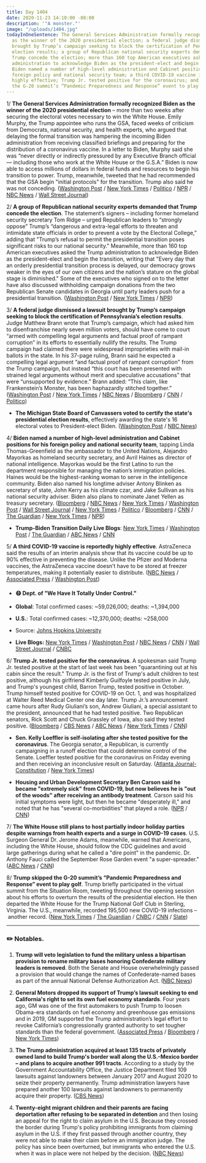```yaml
---
title: Day 1404
date: 2020-11-23 14:10:00 -08:00
description: '"A monster."'
image: "/uploads/1404.jpg"
todayInOneSentence: The General Services Administration formally recognized Biden
  as the winner of the 2020 presidential election; a federal judge dismissed a lawsuit
  brought by Trump’s campaign seeking to block the certification of Pennsylvania’s
  election results; a group of Republican national security experts demanded that
  Trump concede the election; more than 160 top American executives asked the Trump
  administration to acknowledge Biden as the president-elect and begin the transition;
  Biden named a number of high-level administration and Cabinet positions for his
  foreign policy and national security team; a third COVID-19 vaccine is reportedly
  highly effective; Trump Jr. tested positive for the coronavirus; and Trump skipped
  the G-20 summit’s “Pandemic Preparedness and Response” event to play golf.
---
```


1/ **The General Services Administration formally recognized Biden as the winner of the 2020 presidential election** – more than two weeks after securing the electoral votes necessary to win the White House. Emily Murphy, the Trump appointee who runs the GSA, faced weeks of criticism from Democrats, national security, and health experts, who argued that delaying the formal transition was hampering the incoming Biden administration from receiving classified briefings and preparing for the distribution of a coronavirus vaccine. In a letter to Biden, Murphy said she was “never directly or indirectly pressured by any Executive Branch official — including those who work at the White House or the G.S.A.” Biden is now able to access millions of dollars in federal funds and resources to begin his transition to power. Trump, meanwhile, tweeted that he had recommended that the GSA begin "initial protocols" for the transition. Trump also said he was not conceding. ([Washington Post](https://www.washingtonpost.com/elections/2020/11/23/joe-biden-trump-transition-live-updates/) / [New York Times](https://www.nytimes.com/live/2020/11/23/us/joe-biden-trump/the-gsa-administrator-has-formally-designated-biden-the-apparent-winner-of-the-presidential-election) / [Politico](https://www.politico.com/news/2020/11/23/gsa-acknowledges-biden-victory-kicking-off-transfer-of-power-439875) / [NPR](https://www.npr.org/2020/11/23/937956178/trump-administration-to-begin-biden-transition-protocols) / [NBC News](https://www.nbcnews.com/politics/politics-news/trump-administration-officially-authorizes-biden-transition-n1248726) / [Wall Street Journal](https://www.wsj.com/articles/democrats-pressure-gsa-to-name-biden-winner-start-transition-11606172086?mod=hp_lead_pos1))

2/ **A group of Republican national security experts demanded that Trump concede the election**. The statement’s signers – including former homeland security secretary Tom Ridge – urged Republican leaders to “strongly oppose” Trump’s “dangerous and extra-legal efforts to threaten and intimidate state officials in order to prevent a vote by the Electoral College,” adding that "Trump’s refusal to permit the presidential transition poses significant risks to our national security." Meanwhile, more than 160 top American executives asked the Trump administration to acknowledge Biden as the president-elect and begin the transition, writing that "Every day that an orderly presidential transition process is delayed, our democracy grows weaker in the eyes of our own citizens and the nation’s stature on the global stage is diminished." Some of the executives who signed on to the letter have also discussed withholding campaign donations from the two Republican Senate candidates in Georgia until party leaders push for a presidential transition. ([Washington Post](https://www.washingtonpost.com/politics/trump-concede-republicans-national-security/2020/11/23/af5e6a36-2d3c-11eb-860d-f7999599cbc2_story.html) / [New York Times](https://www.nytimes.com/2020/11/23/us/trump-economy-ny.html) / [NPR](https://www.npr.org/2020/11/23/938009930/ceos-urge-trump-to-concede-not-a-moment-to-waste-in-fighting-covid-19))

3/ **A federal judge dismissed a lawsuit brought by Trump’s campaign seeking to block the certification of Pennsylvania’s election results**. Judge Matthew Brann wrote that Trump’s campaign, which had asked him to disenfranchise nearly seven million voters, should have come to court “armed with compelling legal arguments and factual proof of rampant corruption” in its efforts to essentially nullify the results. The Trump campaign had claimed there were widespread improprieties with mail-in ballots in the state. In his 37-page ruling, Brann said he expected a compelling legal argument “and factual proof of rampant corruption" from the Trump campaign, but instead “this court has been presented with strained legal arguments without merit and speculative accusations” that were “unsupported by evidence.” Brann added: “This claim, like Frankenstein’s Monster, has been haphazardly stitched together.” ([Washington Post](https://www.washingtonpost.com/politics/us-judge-dismisses-trump-campaign-lawsuit-in-pa/2020/11/21/cc097fbe-2c50-11eb-9b14-ad872157ebc9_story.html) / [New York Times](https://www.nytimes.com/2020/11/21/us/politics/pennsylvania-trump-court-ballots.html) / [NBC News](https://www.nbcnews.com/politics/2020-election/federal-judge-dismisses-trump-election-lawsuit-pennsylvania-n1248528) / [Bloomberg](https://www.bloomberg.com/news/articles/2020-11-21/trump-campaign-s-pennsylvania-election-suit-dismissed-by-judge?sref=MIBMEEoj) / [CNN](https://www.cnn.com/2020/11/21/politics/federal-judge-dismisses-trump-pennsylvania-lawsuit/index.html) / [Politico](https://www.politico.com/news/2020/11/21/federal-judge-tosses-trump-suit-over-pennsylvania-election-results-439010))

* **The Michigan State Board of Canvassers voted to certify the state's presidential election results**, effectively awarding the state's 16 electoral votes to President-elect Biden. ([Washington Post](https://www.washingtonpost.com/politics/michigan-vote-certification/2020/11/23/c435ed24-2d52-11eb-bae0-50bb17126614_story.html) / [NBC News](https://www.nbcnews.com/politics/2020-election/michigan-election-board-votes-certify-biden-win-dealing-blow-trump-n1248685))

4/ **Biden named a number of high-level administration and Cabinet positions for his foreign policy and national security team**, tapping Linda Thomas-Greenfield as the ambassador to the United Nations, Alejandro Mayorkas as homeland security secretary, and Avril Haines as director of national intelligence. Mayorkas would be the first Latino to run the department responsible for managing the nation’s immigration policies. Haines would be the highest-ranking woman to serve in the intelligence community. Biden also named his longtime adviser Antony Blinken as secretary of state, John Kerry as his climate czar, and Jake Sullivan as his national security adviser. Biden also plans to nominate Janet Yellen as treasury secretary. ([Bloomberg](https://www.bloomberg.com/news/articles/2020-11-23/biden-to-name-longtime-aide-blinken-as-secretary-of-state?sref=MIBMEEoj) / [NBC News](https://www.nbcnews.com/politics/2020-election/biden-harris-meet-mayors-covid-cases-soar-n1248596) / [New York Times](https://www.nytimes.com/2020/11/22/us/politics/biden-antony-blinken-secretary-of-state.html) / [Washington Post](https://www.washingtonpost.com/politics/biden-picks-antony-blinken-as-secretary-of-state-emphasizing-experience-and-the-foreign-policy-establishment/2020/11/22/94f91ac6-2d3a-11eb-bae0-50bb17126614_story.html) / [Wall Street Journal](https://www.wsj.com/articles/janet-yellen-is-bidens-pick-for-treasury-secretary-11606161637?mod=hp_lead_pos1) / [New York Times](https://www.nytimes.com/live/2020/11/23/us/joe-biden-trump?type=styln-live-updates&label=presidential%20transition&index=0#biden-will-tap-avril-haines-to-lead-intelligence-and-alejandro-mayorkas-to-run-homeland-security) / [Politico](https://www.politico.com/news/2020/11/23/joe-biden-transition-national-security-team-john-kerry-439706) / [Bloomberg](https://www.bloomberg.com/news/articles/2020-11-23/biden-plans-to-nominate-janet-yellen-as-treasury-secretary?srnd=premium&sref=MIBMEEoj) / [CNN](https://www.cnn.com/2020/11/23/politics/janet-yellen-treasury-biden/index.html) / [The Guardian](https://www.theguardian.com/us-news/2020/nov/23/john-kerry-biden-climate-envoy-appointment) / [New York Times](https://www.nytimes.com/2020/11/23/climate/john-kerry-climate-change.html) / [NPR](https://www.npr.org/sections/biden-transition-updates/2020/11/23/938075846/biden-picks-foreign-service-veteran-linda-thomas-greenfield-for-u-n-ambassador))

* **Trump-Biden Transition Daily Live Blogs**: [New York Times](https://www.nytimes.com/live/2020/11/23/us/joe-biden-trump) / [Washington Post](https://www.washingtonpost.com/elections/2020/11/23/joe-biden-trump-transition-live-updates/) / [The Guardian](https://www.theguardian.com/us-news/live/2020/nov/23/us-election-donald-trump-joe-biden-coronavirus-covid-19-live-updates) / [ABC News](https://abcnews.go.com/Politics/live-updates/2020-election-vote-ballot-count-results/?id=74345513) / [CNN](https://www.cnn.com/politics/live-news/biden-trump-us-election-news-11-23-20/index.html)

5/ **A third COVID-19 vaccine is reportedly highly effective**. AstraZeneca said the results of an interim analysis show that  its vaccine could be up to 90% effective in preventing the disease. Unlike the Pfizer and Moderna vaccines, the AstraZeneca vaccine doesn’t have to be stored at freezer temperatures, making it potentially easier to distribute. ([NBC News](https://www.nbcnews.com/health/health-news/astrazeneca-says-its-covid-19-vaccine-highly-effective-late-stage-n1248583) / [Associated Press](https://apnews.com/article/astrazeneca-vaccine-third-cheaper-oxford-c99d26eb2946f6fde45a1edc002ff028) / [Washington Post](https://www.washingtonpost.com/world/astrazeneca-vaccine-effective-coronavirus/2020/11/23/fa2ad7b6-2d69-11eb-9dd6-2d0179981719_story.html))

* #### 😷 Dept. of "We Have It Totally Under Control."

* **Global**: Total confirmed cases: \~59,026,000; deaths: \~1,394,000

* **U.S.**: Total confirmed cases: \~12,370,000; deaths: \~258,000

* Source: [Johns Hopkins University](https://coronavirus.jhu.edu/map.html)

* **Live Blogs:** [New York Times](https://www.nytimes.com/live/2020/11/23/world/covid-19-coronavirus) / [Washington Post](https://www.washingtonpost.com/nation/2020/11/23/coronavirus-covid-live-updates-us/) / [NBC News](https://www.nbcnews.com/news/us-news/live-blog/2020-11-23-coronavirus-news-n1248588) / [CNN](https://www.cnn.com/world/live-news/coronavirus-pandemic-11-23-20-intl/index.html) / [Wall Street Journal](https://www.wsj.com/livecoverage/latest-updates/covid?mod=hp_theme_coronavirus-ribbon) / [CNBC](https://www.cnbc.com/2020/11/23/coronavirus-live-updates.html)

6/ **Trump Jr. tested positive for the coronavirus**. A spokesman said Trump Jr. tested positive at the start of last week has been "quarantining out at his cabin since the result."  Trump Jr. is the first of Trump's adult children to test positive, although his girlfriend Kimberly Guilfoyle tested positive in July, and Trump's youngest child, Barron Trump, tested positive in October. Trump himself tested positive for COVID-19 on Oct. 1, and was hospitalized at Walter Reed Medical Center one day later. Trump Jr.’s announcement came hours after Rudy Giuliani’s son, Andrew Giuliani, a special assistant to the president, announced that he had tested positive. Two Republican senators, Rick Scott and Chuck Grassley of Iowa, also said they tested positive. ([Bloomberg](https://www.bloomberg.com/news/articles/2020-11-20/donald-trump-jr-infected-by-coronavirus-and-in-isolation?sref=MIBMEEoj) / [CBS News](https://www.cbsnews.com/news/donald-trump-jr-covid-positive/) / [ABC News](https://abcnews.go.com/Politics/donald-trump-jr-tests-positive-covid-19/story?id=74326915) / [New York Times](https://www.nytimes.com/2020/11/20/us/politics/donald-trump-jr-coronavirus.html) / [CNN](https://www.cnn.com/2020/11/20/politics/donald-trump-jr-coronavirus/index.html))

* **Sen. Kelly Loeffler is self-isolating after she tested positive for the coronavirus**. The Georgia senator, a Republican, is currently campaigning in a runoff election that could determine control of the Senate. Loeffler tested positive for the coronavirus on Friday evening and then receiving an inconclusive result on Saturday. ([Atlanta Journal-Constitution](https://www.ajc.com/politics/breaking-loeffler-self-isolating-after-positive-then-inconclusive-coronavirus-tests/HXXONSSQ7RAODKO2OPSYFHHMSY/) / [New York Times](https://www.nytimes.com/2020/11/21/us/politics/kelly-loeffler-georgia-quarantine-coronavirus-senate-runoff.html))

* **Housing and Urban Development Secretary Ben Carson said he became "extremely sick" from COVID-19, but now believes he is "out of the woods" after receiving an antibody treatment**. Carson said his initial symptoms were light, but then he became "desperately ill," and noted that he has "several co-morbidities" that played a role. ([NPR](https://www.npr.org/sections/coronavirus-live-updates/2020/11/20/937170338/ben-carson-says-he-was-desperately-ill-with-the-coronavirus) / [CNN](https://www.cnn.com/2020/11/20/politics/ben-carson-covid-diagnosis-update/index.html))

7/ **The White House still plans to host partially indoor holiday parties despite warnings from health experts and a surge in COVID-19 cases**. U.S. Surgeon General Dr. Jerome Adams, meanwhile, warned that Americans, including the White House, should follow the CDC guidelines and avoid large gatherings during what he called a "dire point" in the pandemic. Dr. Anthony Fauci called the September Rose Garden event "a super-spreader." ([ABC News](https://abcnews.go.com/Politics/white-house-planning-holiday-parties-indoors-pandemic-warnings/story?id=74357120) / [CNN](https://www.cnn.com/2020/11/23/politics/americans-white-house-holiday-gatherings-adams/))

8/ **Trump skipped the G-20 summit’s “Pandemic Preparedness and Response” event to play golf**. Trump briefly participated in the virtual summit from the Situation Room, tweeting throughout the opening session about his efforts to overturn the results of the presidential election. He then departed the White House for the Trump National Golf Club in Sterling, Virginia. The U.S., meanwhile, recorded 195,500 new COVID-19 infections – another record. ([New York Times](https://www.nytimes.com/live/2020/11/21/us/joe-biden-trump/president-trump-makes-brief-appearance-at-group-of-20-but-skips-pandemic-meeting) / [The Guardian](https://www.theguardian.com/us-news/2020/nov/21/donald-trump-g20-pandemic-golf-club) / [CNBC](https://www.cnbc.com/2020/11/21/trump-does-not-attend-g-20-event-on-global-pandemic-preparedness.html) / [CNN](https://www.cnn.com/2020/11/21/politics/trump-g20-saturday-sessions/index.html) / [Slate](https://slate.com/news-and-politics/2020/11/trump-skips-g20-session-coronavirus-goes-golfing.html))

---

### ✏️ Notables.

1. **Trump will veto legislation to fund the military unless a bipartisan provision to rename military bases honoring Confederate military leaders is removed**. Both the Senate and House overwhelmingly passed a provision that would change the names of Confederate-named bases as part of the annual National Defense Authorization Act. ([NBC News](https://www.nbcnews.com/politics/politics-news/trump-set-veto-defense-bill-over-renaming-bases-honoring-confederates-n1248467))

2. **General Motors dropped its support of Trump’s lawsuit seeking to end California's right to set its own fuel economy standards**. Four years ago, GM was one of the first automakers to push Trump to loosen Obama-era standards on fuel economy and greenhouse gas emissions and in 2019, GM supported the Trump administration’s legal effort to revoke California’s congressionally granted authority to set tougher standards than the federal government. ([Associated Press](https://apnews.com/article/joe-biden-lawsuits-environment-california-gavin-newsom-f30458eb13b6ff967d05b12c178621e8) / [Bloomberg](https://www.bloomberg.com/news/articles/2020-11-23/gm-pulls-support-from-trump-s-attack-on-california-s-auto-powers?sref=MIBMEEoj) / [New York Times](https://www.nytimes.com/2020/11/23/climate/general-motors-trump.html))

3. **The Trump administration acquired at least 135 tracts of privately owned land to build Trump's border wall along the U.S.-Mexico border – and plans to acquire another 991 tracts**. According to a study by the Government Accountability Office, the Justice Department filed 109 lawsuits against landowners between January 2017 and August 2020 to seize their property permanently. Trump administration lawyers have prepared another 100 lawsuits against landowners to permanently acquire their property. ([CBS News](https://www.cbsnews.com/news/trump-border-wall-private-land-seizure-plans-eminent-domain/))

4. **Twenty-eight migrant children and their parents are facing deportation after refusing to be separated in detention** and then losing an appeal for the right to claim asylum in the U.S. Because they crossed the border during Trump's policy prohibiting immigrants from claiming asylum in the U.S. if they first passed through another country, they were not able to make their claim before an immigration judge. The policy has since been overturned, but immigrants who entered the U.S. when it was in place were not helped by the decision. ([NBC News](https://www.nbcnews.com/politics/immigration/28-migrant-children-their-parents-face-deportation-after-refusing-be-n1248628))
